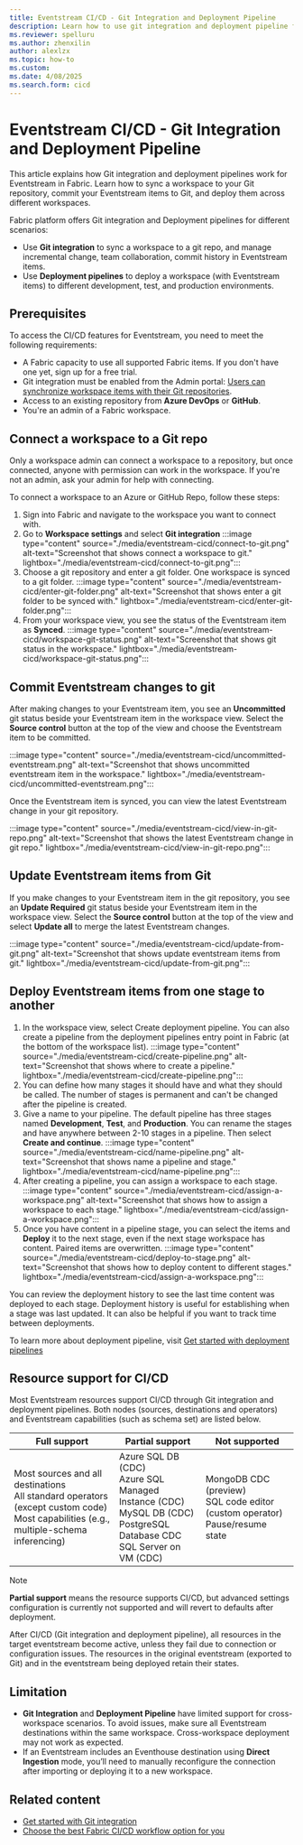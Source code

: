```yaml
---
title: Eventstream CI/CD - Git Integration and Deployment Pipeline
description: Learn how to use git integration and deployment pipeline for Eventstream.
ms.reviewer: spelluru
ms.author: zhenxilin
author: alexlzx
ms.topic: how-to
ms.custom:
ms.date: 4/08/2025
ms.search.form: cicd
---
```


# Eventstream CI/CD - Git Integration and Deployment Pipeline
This article explains how Git integration and deployment pipelines work for Eventstream in Fabric. Learn how to sync a workspace to your Git repository, commit your Eventstream items to Git, and deploy them across different workspaces.

Fabric platform offers Git integration and Deployment pipelines for different scenarios:

* Use **Git integration** to sync a workspace to a git repo, and manage incremental change, team collaboration, commit history in Eventstream items.
* Use **Deployment pipelines** to deploy a workspace (with Eventstream items) to different development, test, and production environments.

## Prerequisites

To access the CI/CD features for Eventstream, you need to meet the following requirements:

* A Fabric capacity to use all supported Fabric items. If you don't have one yet, sign up for a free trial.
* Git integration must be enabled from the Admin portal: [Users can synchronize workspace items with their Git repositories](../../admin/git-integration-admin-settings.md).
* Access to an existing repository from **Azure DevOps** or **GitHub**.
* You're an admin of a Fabric workspace.

## Connect a workspace to a Git repo

Only a workspace admin can connect a workspace to a repository, but once connected, anyone with permission can work in the workspace. If you're not an admin, ask your admin for help with connecting.

To connect a workspace to an Azure or GitHub Repo, follow these steps:

1. Sign into Fabric and navigate to the workspace you want to connect with.
2. Go to **Workspace settings** and select **Git integration**
   :::image type="content" source="./media/eventstream-cicd/connect-to-git.png" alt-text="Screenshot that shows connect a workspace to git." lightbox="./media/eventstream-cicd/connect-to-git.png":::
3. Choose a git repository and enter a git folder. One workspace is synced to a git folder.
   :::image type="content" source="./media/eventstream-cicd/enter-git-folder.png" alt-text="Screenshot that shows enter a git folder to be synced with." lightbox="./media/eventstream-cicd/enter-git-folder.png":::
4. From your workspace view, you see the status of the Eventstream item as **Synced**.
   :::image type="content" source="./media/eventstream-cicd/workspace-git-status.png" alt-text="Screenshot that shows git status in the workspace." lightbox="./media/eventstream-cicd/workspace-git-status.png":::

## Commit Eventstream changes to git

After making changes to your Eventstream item, you see an **Uncommitted** git status beside your Eventstream item in the workspace view. Select the **Source control** button at the top of the view and choose the Eventstream item to be committed.

:::image type="content" source="./media/eventstream-cicd/uncommitted-eventstream.png" alt-text="Screenshot that shows uncommitted eventstream item in the workspace." lightbox="./media/eventstream-cicd/uncommitted-eventstream.png":::

Once the Eventstream item is synced, you can view the latest Eventstream change in your git repository.

:::image type="content" source="./media/eventstream-cicd/view-in-git-repo.png" alt-text="Screenshot that shows the latest Eventstream change in git repo." lightbox="./media/eventstream-cicd/view-in-git-repo.png":::

## Update Eventstream items from Git

If you make changes to your Eventstream item in the git repository, you see an **Update Required** git status beside your Eventstream item in the workspace view. Select the **Source control** button at the top of the view and select **Update all** to merge the latest Eventstream changes.

:::image type="content" source="./media/eventstream-cicd/update-from-git.png" alt-text="Screenshot that shows update eventstream items from git." lightbox="./media/eventstream-cicd/update-from-git.png":::

## Deploy Eventstream items from one stage to another

1. In the workspace view, select Create deployment pipeline. You can also create a pipeline from the deployment pipelines entry point in Fabric (at the bottom of the workspace list).
    :::image type="content" source="./media/eventstream-cicd/create-pipeline.png" alt-text="Screenshot that shows where to create a pipeline." lightbox="./media/eventstream-cicd/create-pipeline.png":::
2. You can define how many stages it should have and what they should be called. The number of stages is permanent and can't be changed after the pipeline is created.
3. Give a name to your pipeline. The default pipeline has three stages named **Development**, **Test**, and **Production**. You can rename the stages and have anywhere between 2-10 stages in a pipeline. Then select **Create and continue**.
    :::image type="content" source="./media/eventstream-cicd/name-pipeline.png" alt-text="Screenshot that shows name a pipeline and stage." lightbox="./media/eventstream-cicd/name-pipeline.png":::
4. After creating a pipeline, you can assign a workspace to each stage.
    :::image type="content" source="./media/eventstream-cicd/assign-a-workspace.png" alt-text="Screenshot that shows how to assign a workspace to each stage." lightbox="./media/eventstream-cicd/assign-a-workspace.png":::
5. Once you have content in a pipeline stage, you can select the items and **Deploy** it to the next stage, even if the next stage workspace has content. Paired items are overwritten.
    :::image type="content" source="./media/eventstream-cicd/deploy-to-stage.png" alt-text="Screenshot that shows how to deploy content to different stages." lightbox="./media/eventstream-cicd/assign-a-workspace.png":::

You can review the deployment history to see the last time content was deployed to each stage. Deployment history is useful for establishing when a stage was last updated. It can also be helpful if you want to track time between deployments.

To learn more about deployment pipeline, visit [Get started with deployment pipelines](/fabric/cicd/deployment-pipelines/get-started-with-deployment-pipelines)

## Resource support for CI/CD

Most Eventstream resources support CI/CD through Git integration and deployment pipelines. Both nodes (sources, destinations and operators) and Eventstream capabilities (such as schema set) are listed below.  

| Full support | Partial support | Not supported |
|--------------|-----------------|---------------|
| Most sources and all destinations<br>All standard operators (except custom code)<br>Most capabilities (e.g., multiple-schema inferencing) | Azure SQL DB (CDC)<br>Azure SQL Managed Instance (CDC)<br>MySQL DB (CDC)<br>PostgreSQL Database CDC<br>SQL Server on VM (CDC)<br> | MongoDB CDC (preview)<br>SQL code editor (custom operator)<br>Pause/resume state |

> [!NOTE]
> **Partial support** means the resource supports CI/CD, but advanced settings configuration is currently not supported and will revert to defaults after deployment.
>
> After CI/CD (Git integration and deployment pipeline), all resources in the target eventstream become active, unless they fail due to connection or configuration issues. The resources in the original eventstream (exported to Git) and in the eventstream being deployed retain their states.

## Limitation

* **Git Integration** and **Deployment Pipeline** have limited support for cross-workspace scenarios. To avoid issues, make sure all Eventstream destinations within the same workspace. Cross-workspace deployment may not work as expected.
* If an Eventstream includes an Eventhouse destination using **Direct Ingestion** mode, you’ll need to manually reconfigure the connection after importing or deploying it to a new workspace.

## Related content

- [Get started with Git integration](/fabric/cicd/git-integration/git-get-started)
- [Choose the best Fabric CI/CD workflow option for you](/fabric/cicd/manage-deployment)
